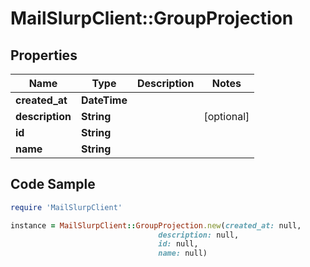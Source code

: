 # MailSlurpClient::GroupProjection

## Properties

Name | Type | Description | Notes
------------ | ------------- | ------------- | -------------
**created_at** | **DateTime** |  | 
**description** | **String** |  | [optional] 
**id** | **String** |  | 
**name** | **String** |  | 

## Code Sample

```ruby
require 'MailSlurpClient'

instance = MailSlurpClient::GroupProjection.new(created_at: null,
                                 description: null,
                                 id: null,
                                 name: null)
```


